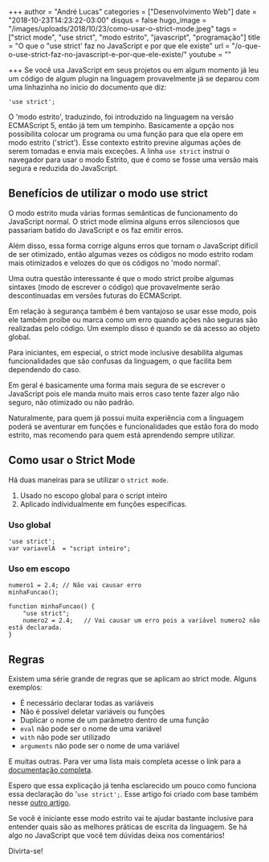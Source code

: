 +++
author = "André Lucas"
categories = ["Desenvolvimento Web"]
date = "2018-10-23T14:23:22-03:00"
disqus = false
hugo_image = "/images/uploads/2018/10/23/como-usar-o-strict-mode.jpeg"
tags = ["strict mode", "use strict", "modo estrito", "javascript", "programação"]
title = "O que o \"use strict' faz no JavaScript e por que ele existe"
url = "/o-que-o-use-strict-faz-no-javascript-e-por-que-ele-existe/"
youtube = ""

+++
Se você usa JavaScript em seus projetos ou em algum momento já leu um código de algum plugin na linguagem provavelmente já se deparou com uma linhazinha no início do documento que diz:

`'use strict';`

O 'modo estrito', traduzindo, foi introduzido na linguagem na versão ECMAScript 5, então já tem um tempinho. Basicamente a opção nos possibilita colocar um programa ou uma função para que ela opere em modo estrito ('strict'). Esse contexto estrito previne algumas ações de serem tomadas e envia mais exceções. A linha `use strict` instrui o navegador para usar o modo Estrito, que é como se fosse uma versão mais segura e reduzida do JavaScript.

## Benefícios de utilizar o modo use strict

O modo estrito muda várias formas semânticas de funcionamento do JavaScript normal. O strict mode elimina alguns erros silenciosos que passariam batido do JavaScript e os faz emitir erros.

Além disso, essa forma corrige alguns erros que tornam o JavaScript difícil de ser otimizado, então algumas vezes os códigos no modo estrito rodam mais otimizados e velozes do que os códigos no 'modo normal'.

Uma outra questão interessante é que o modo strict proíbe algumas sintaxes (modo de escrever o código) que provavelmente serão descontinuadas em versões futuras do ECMAScript.

Em relação à segurança também é bem vantajoso se usar esse modo, pois ele também proíbe ou marca como um erro quando ações não seguras são realizadas pelo código. Um exemplo disso é quando se dá acesso ao objeto global.

Para iniciantes, em especial, o strict mode inclusive desabilita algumas funcionalidades que são confusas da linguagem, o que facilita bem dependendo do caso.

Em geral é basicamente uma forma mais segura de se escrever o JavaScript pois ele manda muito mais erros caso tente fazer algo não seguro, não otimizado ou não padrão.

Naturalmente, para quem já possui muita experiência com a linguagem poderá se aventurar em funções e funcionalidades que estão fora do modo estrito, mas recomendo para quem está aprendendo sempre utilizar.

## Como usar o Strict Mode

Há duas maneiras para se utilizar o `strict mode`.

1. Usado no escopo global para o script inteiro
2. Aplicado individualmente em funções específicas.

### Uso global

    'use strict';
    var variavelA  = "script inteiro";

### Uso em escopo

    numero1 = 2.4; // Não vai causar erro
    minhaFuncao();
    
    function minhaFuncao() {
    	"use strict";
        numero2 = 2.4;   // Vai causar um erro pois a variável numero2 não está declarada.
    }

## Regras

Existem uma série grande de regras que se aplicam ao strict mode. Alguns exemplos:

* É necessário declarar todas as variáveis
* Não é possível deletar variáveis ou funções
* Duplicar o nome de um parâmetro dentro de uma função
* `eval` não pode ser o nome de uma variável
* `with` não pode ser utilizado
* `arguments` não pode ser o nome de uma variável

E muitas outras. Para ver uma lista mais completa acesse o link para a [documentação completa](https://www.w3schools.com/js/js_strict.asp).

Espero que essa explicação já tenha esclarecido um pouco como funciona essa declaração do '`use strict';`. Esse artigo foi criado com base também nesse [outro artigo](https://www.geeksforgeeks.org/strict-mode-javascript/).

Se você é iniciante esse modo estrito vai te ajudar bastante inclusive para entender quais são as melhores práticas de escrita da linguagem. Se há algo no JavaScript que você tem dúvidas deixa nos comentários!

Divirta-se!